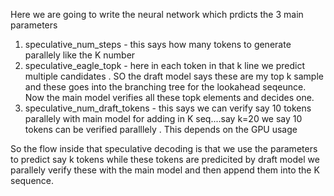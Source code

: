 Here we are going to write the neural network which prdicts the 3 main parameters 
1. speculative_num_steps - this says how many tokens to generate parallely like the K number
2. speculative_eagle_topk - here in each token in that k line we predict multiple candidates . SO the draft model says these are my top k sample and these goes into the branching tree for the lookahead seqeunce. Now the main model verifies all these topk elements and decides one.
3. speculative_num_draft_tokens - this says we can verify say 10 tokens parallely with main model for adding in K seq....say k=20 we say 10 tokens can be verified paralllely . This depends on the GPU usage



So the flow inside that speculative decoding is that we use the parameters to predict say k tokens while these tokens are predicited by draft model we parallely verify these with the main model and then append them into the K sequence.